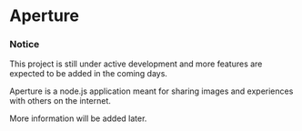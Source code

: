 # Aperture

### Notice

This project is still under active development and more features are expected to be added in the coming days.

Aperture is a node.js application meant for sharing images and experiences with others on the internet.

More information will be added later.